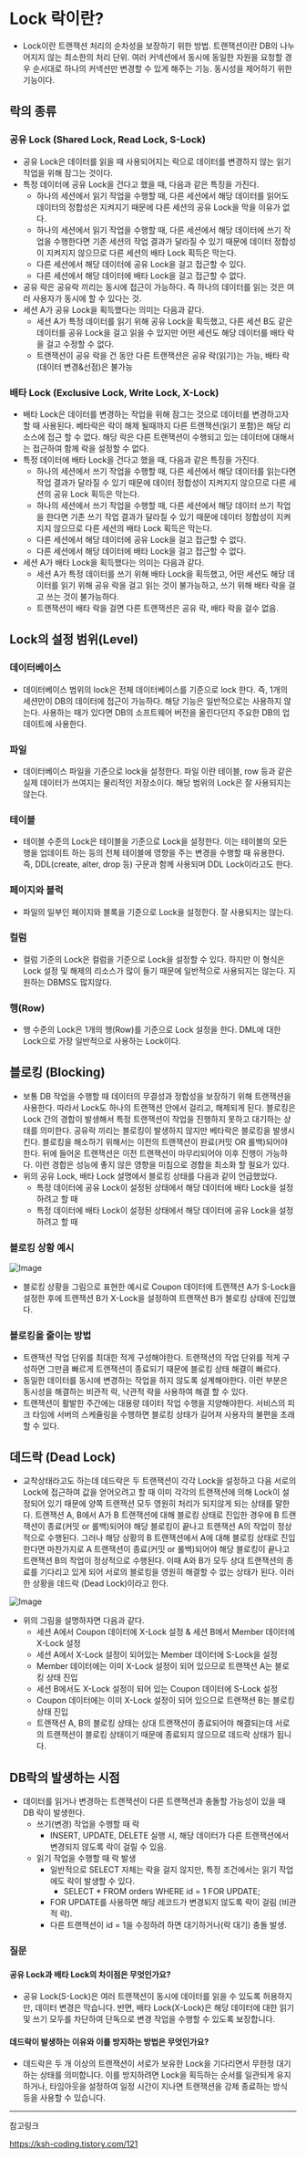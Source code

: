 # Lock 락이란?
- Lock이란 트랜잭션 처리의 순차성을 보장하기 위한 방법. 트랜잭션이란 DB의 나누어지지 않는 최소한의 처리 단위. 여러 커넥션에서 동시에 동일한 자원을 요청할 경우 순서대로 하나의 커넥션만 변경할 수 있게 해주는 기능. 동시성을 제어하기 위한 기능이다.

## 락의 종류
### 공유 Lock (Shared Lock, Read Lock, S-Lock)
- 공유 Lock은 데이터를 읽을 때 사용되어지는 락으로 데이터를 변경하지 않는 읽기 작업을 위해 잠그는 것이다. 
- 특정 데이터에 공유 Lock을 건다고 했을 때, 다음과 같은 특징을 가진다. 
    - 하나의 세션에서 읽기 작업을 수행할 때, 다른 세션에서 해당 데이터를 읽어도 데이터의 정합성은 지켜지기 때문에 다른 세션의 공유 Lock을 막을 이유가 없다.
    - 하나의 세션에서 읽기 작업을 수행할 때, 다른 세션에서 해당 데이터에 쓰기 작업을 수행한다면 기존 세션의 작업 결과가 달라질 수 있기 때문에 데이터 정합성이 지켜지지 않으므로 다른 세션의 배타 Lock 획득은 막는다.
    - 다른 세션에서 해당 데이터에 공유 Lock을 걸고 접근할 수 있다.
    - 다른 세션에서 해당 데이터에 배타 Lock을 걸고 접근할 수 없다.
- 공유 락은 공유락 끼리는 동시에 접근이 가능하다. 즉 하나의 데이터를 읽는 것은 여러 사용자가 동시에 할 수 있다는 것.
- 세션 A가 공유 Lock을 획득했다는 의미는 다음과 같다.
    - 세션 A가 특정 데이터를 읽기 위해 공유 Lock을 획득했고, 다른 세션 B도 같은 데이터를 공유 Lock을 걸고 읽을 수 있지만 어떤 세션도 해당 데이터를 배타 락을 걸고 수정할 수 없다.
    - 트랜잭션이 공유 락을 건 동안 다른 트랜잭션은 공유 락(읽기)는 가능, 배타 락(데이터 변경&선점)은 불가능
 
### 배타 Lock (Exclusive Lock, Write Lock, X-Lock)
- 배타 Lock은 데이터를 변경하는 작업을 위해 잠그는 것으로 데이터를 변경하고자 할 때 사용된다. 베타락은 락이 해제 될때까지 다른 트랜잭션(읽기 포함)은 해당 리소스에 접근 할 수 없다. 해당 락은 다른 트랜잭션이 수행되고 있는 데이터에 대해서는 접근하여 함께 락을 설정할 수 없다.
- 특정 데이터에 배타 Lock을 건다고 했을 때, 다음과 같은 특징을 가진다.
    - 하나의 세션에서 쓰기 작업을 수행할 때, 다른 세션에서 해당 데이터를 읽는다면 작업 결과가 달라질 수 있기 때문에 데이터 정합성이 지켜지지 않으므로 다른 세션의 공유 Lock 획득은 막는다.
    - 하나의 세션에서 쓰기 작업을 수행할 때, 다른 세션에서 해당 데이터 쓰기 작업을 한다면 기존 쓰기 작업 결과가 달라질 수 있기 때문에 데이터 정합성이 지켜지지 않으므로 다른 세션의 배타 Lock 획득은 막는다.
    - 다른 세션에서 해당 데이터에 공유 Lock을 걸고 접근할 수 없다.
    - 다른 세션에서 해당 데이터에 배타 Lock을 걸고 접근할 수 없다.
- 세션 A가 배타 Lock을 획득했다는 의미는 다음과 같다.
    - 세션 A가 특정 데이터를 쓰기 위해 배타 Lock을 획득했고, 어떤 세션도 해당 데이터를 읽기 위해 공유 락을 걸고 읽는 것이 불가능하고, 쓰기 위해 배타 락을 걸고 쓰는 것이 불가능하다.
    - 트랜잭션이 배타 락을 걸면 다른 트랜잭션은 공유 락, 배타 락을 걸수 없음. 
 
## Lock의 설정 범위(Level)

### 데이터베이스
- 데이터베이스 범위의 lock은 전체 데이터베이스를 기준으로 lock 한다. 즉, 1개의 세션만이 DB의 데이터에 접근이 가능하다. 해당 기능은 일반적으로는 사용하지 않는다. 사용하는 때가 있다면 DB의 소프트웨어 버전을 올린다던지 주요한 DB의 업데이트에 사용한다.

### 파일
- 데이터베이스 파일을 기준으로 lock을 설정한다. 파일 이란 테이블, row 등과 같은 실제 데이터가 쓰여지는 물리적인 저장소이다. 해당 범위의 Lock은 잘 사용되지는 않는다.

### 테이블
- 테이블 수준의 Lock은 테이블을 기준으로 Lock을 설정한다. 이는 테이블의 모든 행을 업데이트 하는 등의 전체 테이블에 영향을 주는 변경을 수행할 때 유용한다. 즉, DDL(create, alter, drop 등) 구문과 함께 사용되며 DDL Lock이라고도 한다.

### 페이지와 블럭
- 파일의 일부인 페이지와 블록을 기준으로 Lock을 설정한다. 잘 사용되지는 않는다.

### 컬럼
- 컬럼 기준의 Lock은 컬럼을 기준으로 Lock을 설정할 수 있다. 하지만 이 형식은 Lock 설정 및 해제의 리소스가 많이 들기 때문에 일반적으로 사용되지는 않는다. 지원하는 DBMS도 많지않다.

### 행(Row)
- 행 수준의 Lock은 1개의 행(Row)를 기준으로 Lock 설정을 한다. DML에 대한 Lock으로 가장 일반적으로 사용하는 Lock이다.


## 블로킹 (Blocking)
- 보통 DB 작업을 수행할 때 데이터의 무결성과 정합성을 보장하기 위해 트랜잭션을 사용한다. 따라서 Lock도 하나의 트랜잭션 안에서 걸리고, 해제되게 된다. 블로킹은 Lock 간의 경합이 발생해서 특정 트랜잭션이 작업을 진행하지 못하고 대기하는 상태를 의미한다. 공유락 끼리는 블로킹이 발생하지 않지만 베타락은 블로킹을 발생시킨다. 블로킹을 해소하기 위해서는 이전의 트랜잭션이 완료(커밋 OR 롤백)되어야 한다. 뒤에 들어온 트랜잭션은 이전 트랜잭션이 마무리되어야 이후 진행이 가능하다. 이런 경합은 성능에 좋지 않은 영향을 미침으로 경합을 최소화 할 필요가 있다.
- 위의 공유 Lock, 배타 Lock 설명에서 블로킹 상태를 다음과 같이 언급했었다.
    - 특정 데이터에 공유 Lock이 설정된 상태에서 해당 데이터에 배타 Lock을 설정하려고 할 때
    - 특정 데이터에 배타 Lock이 설정된 상태에서 해당 데이터에 공유 Lock을 설정하려고 할 때

### 블로킹 상황 예시
![Image](https://github.com/user-attachments/assets/d0bff264-f27d-4e45-8488-cdb57d2cf65d)
- 블로킹 상황을 그림으로 표현한 예시로 Coupon 데이터에 트랜잭션 A가 S-Lock을 설정한 후에 트랜잭션 B가 X-Lock을 설정하여 트랜잭션 B가 블로킹 상태에 진입했다.

### 블로킹을 줄이는 방법
- 트랜잭션 작업 단위를 최대한 적게 구성해야한다. 트랜잭션의 작업 단위를 적게 구성하면 그만큼 빠르게 트랜잭션이 종료되기 때문에 블로킹 상태 해결이 빠르다.
- 동일한 데이터를 동시에 변경하는 작업을 하지 않도록 설계해야한다. 이런 부분은 동시성을 해결하는 비관적 락, 낙관적 락을 사용하여 해결 할 수 있다.
- 트랜잭션이 활발한 주간에는 대용량 데이터 작업 수행을 지양해야한다. 서비스의 피크 타임에 서버의 스케쥴링을 수행하면 블로킹 상태가 길어져 사용자의 불편을 초래할 수 있다.

## 데드락 (Dead Lock)
- 교착상태라고도 하는데 데드락은 두 트랜잭션이 각각 Lock을 설정하고 다음 서로의 Lock에 접근하여 값을 얻어오려고 할 때 이미 각각의 트랜잭션에 의해 Lock이 설정되어 있기 때문에 양쪽 트랜잭션 모두 영원히 처리가 되지않게 되는 상태를 말한다. 트랜잭션 A, B에서 A가 B 트랜잭션에 대해 블로킹 상태로 진입한 경우에 B 트랜잭션이 종료(커밋 or 롤백)되어야 해당 블로킹이 끝나고 트랜잭션 A의 작업이 정상적으로 수행된다. 그러나 해당 상황의 B 트랜잭션에서 A에 대해 블로킹 상태로 진입한다면 마찬가지로 A 트랜잭션이 종료(커밋 or 롤백)되어야 해당 블로킹이 끝나고 트랜잭션 B의 작업이 정상적으로 수행된다. 이때 A와 B가 모두 상대 트랜잭션의 종료를 기다리고 있게 되어 서로의 블로킹을 영원히 해결할 수 없는 상태가 된다. 이러한 상황을 데드락 (Dead Lock)이라고 한다.

![Image](https://github.com/user-attachments/assets/71a87ce0-c5de-4aba-ab00-00a4d24ce44d)

- 위의 그림을 설명하자면 다음과 같다.
    - 세션 A에서 Coupon 데이터에 X-Lock 설정 & 세션 B에서 Member 데이터에 X-Lock 설정
    - 세션 A에서 X-Lock 설정이 되어있는 Member 데이터에 S-Lock을 설정
    - Member 데이터에는 이미 X-Lock 설정이 되어 있으므로 트랜잭션 A는 블로킹 상태 진입
    - 세션 B에서도 X-Lock 설정이 되어 있는 Coupon 데이터에 S-Lock 설정
    - Coupon 데이터에는 이미 X-Lock 설정이 되어 있으므로 트랜잭션 B는 블로킹 상태 진입
    - 트랜잭션 A, B의 블로킹 상태는 상대 트랜잭션이 종료되어야 해결되는데 서로의 트랜잭션이 블로킹 상태이기 때문에 종료되지 않으므로 데드락 상태가 됩니다.
 
## DB락의 발생하는 시점
- 데이터를 읽거나 변경하는 트랜잭션이 다른 트랜잭션과 충돌할 가능성이 있을 때 DB 락이 발생한다.
    -  쓰기(변경) 작업을 수행할 때 락 
        - INSERT, UPDATE, DELETE 실행 시, 해당 데이터가 다른 트랜잭션에서 변경되지 않도록 락이 걸릴 수 있음.
    - 읽기 작업을 수행할 때 락 발생
        - 일반적으로 SELECT 자체는 락을 걸지 않지만, 특정 조건에서는 읽기 작업에도 락이 발생할 수 있다.
            - SELECT * FROM orders WHERE id = 1 FOR UPDATE;
        - FOR UPDATE를 사용하면 해당 레코드가 변경되지 않도록 락이 걸림 (비관적 락).
        - 다른 트랜잭션이 id = 1을 수정하려 하면 대기하거나(락 대기) 충돌 발생.

### 질문
#### 공유 Lock과 배타 Lock의 차이점은 무엇인가요?
- 공유 Lock(S-Lock)은 여러 트랜잭션이 동시에 데이터를 읽을 수 있도록 허용하지만, 데이터 변경은 막습니다. 반면, 배타 Lock(X-Lock)은 해당 데이터에 대한 읽기 및 쓰기 모두를 차단하여 단독으로 변경 작업을 수행할 수 있도록 보장합니다.

#### 데드락이 발생하는 이유와 이를 방지하는 방법은 무엇인가요?
- 데드락은 두 개 이상의 트랜잭션이 서로가 보유한 Lock을 기다리면서 무한정 대기하는 상태를 의미합니다. 이를 방지하려면 Lock을 획득하는 순서를 일관되게 유지하거나, 타임아웃을 설정하여 일정 시간이 지나면 트랜잭션을 강제 종료하는 방식 등을 사용할 수 있습니다.

----
참고링크 

https://ksh-coding.tistory.com/121

